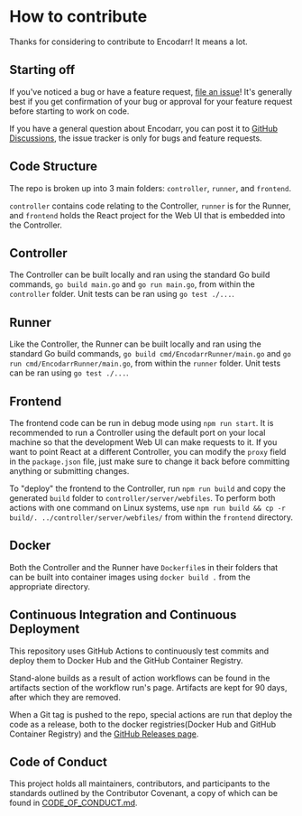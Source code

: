 # How to contribute

Thanks for considering to contribute to Encodarr! It means a lot.

## Starting off

If you've noticed a bug or have a feature request, [file an issue](https://github.com/BrenekH/encodarr/issues/new/choose)!
It's generally best if you get confirmation of your bug or approval for your feature request before starting to work on code.

If you have a general question about Encodarr, you can post it to [GitHub Discussions](https://github.com/BrenekH/encodarr/discussions), the issue tracker is only for bugs and feature requests.

## Code Structure

The repo is broken up into 3 main folders: `controller`, `runner`, and `frontend`.

`controller` contains code relating to the Controller, `runner` is for the Runner, and `frontend` holds the React project for the Web UI that is embedded into the Controller.

## Controller

The Controller can be built locally and ran using the standard Go build commands, `go build main.go` and `go run main.go`, from within the `controller` folder.
Unit tests can be ran using `go test ./...`.

## Runner

Like the Controller, the Runner can be built locally and ran using the standard Go build commands, `go build cmd/EncodarrRunner/main.go` and `go run cmd/EncodarrRunner/main.go`, from within the `runner` folder.
Unit tests can be ran using `go test ./...`.

## Frontend

The frontend code can be run in debug mode using `npm run start`.
It is recommended to run a Controller using the default port on your local machine so that the development Web UI can make requests to it.
If you want to point React at a different Controller, you can modify the `proxy` field in the `package.json` file, just make sure to change it back before committing anything or submitting changes.

To "deploy" the frontend to the Controller, run `npm run build` and copy the generated `build` folder to `controller/server/webfiles`.
To perform both actions with one command on Linux systems, use `npm run build && cp -r build/. ../controller/server/webfiles/` from within the `frontend` directory.

## Docker

Both the Controller and the Runner have `Dockerfile`s in their folders that can be built into container images using `docker build .` from the appropriate directory.

## Continuous Integration and Continuous Deployment

This repository uses GitHub Actions to continuously test commits and deploy them to Docker Hub and the GitHub Container Registry.

Stand-alone builds as a result of action workflows can be found in the artifacts section of the workflow run's page.
Artifacts are kept for 90 days, after which they are removed.

When a Git tag is pushed to the repo, special actions are run that deploy the code as a release, both to the docker registries(Docker Hub and GitHub Container Registry) and the [GitHub Releases page](https://github.com/BrenekH/encodarr/releases).

## Code of Conduct

This project holds all maintainers, contributors, and participants to the standards outlined by the Contributor Covenant, a copy of which can be found in [CODE_OF_CONDUCT.md](CODE_OF_CONDUCT.md).
